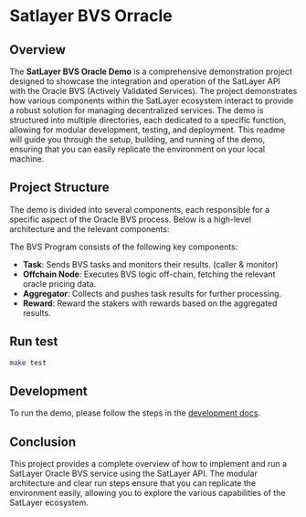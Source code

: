 # Satlayer BVS Orracle

## Overview

The **SatLayer BVS Oracle Demo** is a comprehensive demonstration project designed to showcase the integration and operation of the SatLayer API with the Oracle BVS (Actively Validated Services). The project demonstrates how various components within the SatLayer ecosystem interact to provide a robust solution for managing decentralized services. The demo is structured into multiple directories, each dedicated to a specific function, allowing for modular development, testing, and deployment. This readme will guide you through the setup, building, and running of the demo, ensuring that you can easily replicate the environment on your local machine.

## Project Structure

The demo is divided into several components, each responsible for a specific aspect of the Oracle BVS process. Below is a high-level architecture and the relevant components:

The BVS Program consists of the following key components:

- **Task**: Sends BVS tasks and monitors their results. (caller & monitor)
- **Offchain Node**: Executes BVS logic off-chain, fetching the relevant oracle pricing data.
- **Aggregator**: Collects and pushes task results for further processing.
- **Reward**: Reward the stakers with rewards based on the aggregated results.

## Run test

```bash
make test
```

## Development
To run the demo, please follow the steps in the [development docs](./development.md). 


## Conclusion

This project provides a complete overview of how to implement and run a SatLayer Oracle BVS service using the SatLayer API. The modular architecture and clear run steps ensure that you can replicate the environment easily, allowing you to explore the various capabilities of the SatLayer ecosystem.
